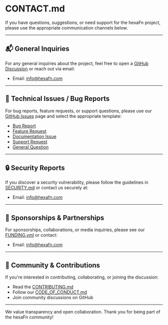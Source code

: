 <!--
SPDX-FileCopyrightText: 2025 Husamettin ARABACI
SPDX-License-Identifier: MIT
-->

# CONTACT.md

If you have questions, suggestions, or need support for the hexaFn project, please use the appropriate communication channels below.

---

## 📬 General Inquiries

For any general inquiries about the project, feel free to open a [GitHub Discussion](https://github.com/hTuneSys/hexaFn/discussions) or reach out via email:

- Email: [info@hexafn.com](mailto:info@hexafn.com)

---

## 🐞 Technical Issues / Bug Reports

For bug reports, feature requests, or support questions, please use our [GitHub Issues](https://github.com/hTuneSys/hexaFn/issues) page and select the appropriate template:

- [Bug Report](https://github.com/hTuneSys/hexaFn/issues/new?template=bug-report.md)
- [Feature Request](https://github.com/hTuneSys/hexaFn/issues/new?template=feature-request.md)
- [Documentation Issue](https://github.com/hTuneSys/hexaFn/issues/new?template=documentation.md)
- [Support Request](https://github.com/hTuneSys/hexaFn/issues/new?template=support.md)
- [General Question](https://github.com/hTuneSys/hexaFn/issues/new?template=question.md)

---

## 🔒 Security Reports

If you discover a security vulnerability, please follow the guidelines in [SECURITY.md](../.github/SECURITY.md) or contact us securely at:

- Email: [info@hexafn.com](mailto:info@hexafn.com)

---

## 💼 Sponsorships & Partnerships

For sponsorships, collaborations, or media inquiries, please see our [FUNDING.yml](https://github.com/hTuneSys/hexaFn/blob/develop/.github/FUNDING.yml) or contact:

- Email: [info@hexafn.com](mailto:info@hexafn.com)

---

## 👥 Community & Contributions

If you're interested in contributing, collaborating, or joining the discussion:

- Read the [CONTRIBUTING.md](../.github/CONTRIBUTING.md)
- Follow our [CODE_OF_CONDUCT.md](../.github/CODE_OF_CONDUCT.md)
- Join community discussions on GitHub

---

We value transparency and open collaboration. Thank you for being part of the hexaFn community!

